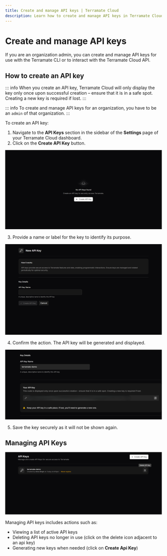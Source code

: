 ```yaml
---
title: Create and manage API keys | Terramate Cloud
description: Learn how to create and manage API keys in Terramate Cloud.
---
```


# Create and manage API keys

If you are an organization admin, you can create and manage API keys for use with the Terramate CLI or to interact with the Terramate Cloud API.

## How to create an API key

::: info
When you create an API key, Terramate Cloud will only display the key only once upon successful creation – ensure that it is in a safe spot.
Creating a new key is required if lost.
:::

::: info
To create and manage API keys for an organization, you have to be an `admin` of that organization.
:::

To create an API key:
1. Navigate to the **API Keys** section in the sidebar of the **Settings** page of your Terramate Cloud dashboard.
2. Click on the **Create API Key** button.

![Create Api Key](../assets/api-key/create-api-key1.png)

3. Provide a name or label for the key to identify its purpose.

![Api Key Name](../assets/api-key/api-key-name.png)

4. Confirm the action. The API key will be generated and displayed.

![Api Key Displayed](../assets/api-key/api-key-displayed.png)

5. Save the key securely as it will not be shown again.

## Managing API Keys

![Manage Api Keys](../assets/api-key/api-keys-manage.png)

Managing API keys includes actions such as:
- Viewing a list of active API keys
- Deleting API keys no longer in use (click on the delete icon adjacent to an api key)
- Generating new keys when needed (click on **Create Api Key**)
